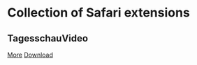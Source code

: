 # Collection of Safari extensions

## TagesschauVideo
<a href="http://github.com/knalli/knallicious/tree/master/TagesschauVideo.safariextension/">More</a>
<a href="http://github.com/knalli/knallicious/raw/master/TagesschauVideo-1.0.0.safariextz">Download</a>